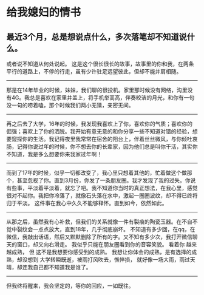 # 给我媳妇的情书
## 最近3个月，总是想说点什么，多次落笔却不知道说什么。
或者说不知道从何处说起。
这是这个很长很长的故事，故事里的你和我，在两条平行的道路上，不停的行走，虽有少许驻足远望彼此，但却不能并肩相随。
- - - -

那是在14年毕业的时候，妹妹，我们聊的很投机。家里那时候没有网络，沟里没有4G。我总是喜欢在家里井盖上，将手机举高高，伴奏皎洁的月光，和你有一句没一句的唠着嗑，那个时候我们两小无猜，亲密无间。
- - - -
再之后去了大学，16年的时候，我发现我喜欢上了你，喜欢你的气质；喜欢你的倔强；喜欢上了你的洒脱。我开始有意无意的和你分享一些不知道对错的经验，想要窥探你的生活。我记得夜里我常常在宿舍的阳台上，伴着丝丝微风，与你倾吐衷肠，记得你说过年的时候，你不想去你的长辈家，因为他们总是叫你干活，其实你不知道，我是多么想要你来我家过年啊！
- - - -
而到了17年的时候，似乎一切都改变了，我心里只想着其他的，忙着做这个做那个，甚至忽视了你。直到3月份，你发了一条朋友圈。我才发现了我的过失。你说有些事，平淡着平淡着，就忘了吧。我不知道你当时的真正想法，在我心里，感觉很对不起你。我把你冷落了，就像石头落在水中，激起一圈圈波纹，却不得已终将归于平淡。
这件事在我心中久久不能够释怀。直到如今，依然如此。

- - - -
从那之后，虽然我有心补救，但我们的关系就像一件有裂痕的陶瓷玉器。在不自不觉中裂纹会一点点放大，直到18年，几乎彻底崩坏。
不知道有多少回，在qq，在微信，我敲出话语，然后又默默删除了所有的字。又不知有多少次，我打开微信聊天的窗口，却又向右滑走。
我似乎只能在朋友圈看到你的音容笑貌。
看着你 越来越成熟，
但
这不是我想要你感受到的成熟。 
我想让你体会的成熟，是有选择的成熟，却没想到
大学转瞬既逝，被雨打风吹去，憔悴损，
就好像一场大雨，雨过天晴，却连我自己都不知道我是谁了。

- - - -
但我终将醒来，我会坚定的，等你的回应，一如既往。




